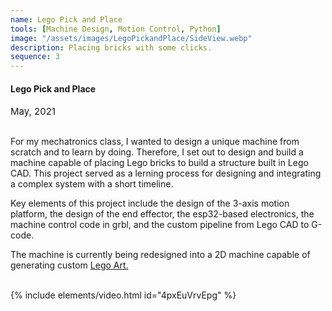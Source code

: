 ```yaml
---
name: Lego Pick and Place
tools: [Machine Design, Motion Control, Python]
image: "/assets/images/LegoPickandPlace/SideView.webp"
description: Placing bricks with some clicks.
sequence: 3
---
```


#### <b>Lego Pick and Place</b>
<p style="font-size:15px; padding: 0 0 1em 0;">May, 2021</p>

For my mechatronics class, I wanted to design a unique machine from scratch and to learn by doing. Therefore, I set out to design and build a machine capable of placing Lego bricks to build a structure built in Lego CAD. This project served as a lerning process for designing and integrating a complex system with a short timeline.

Key elements of this project include the design of the 3-axis motion platform, the design of the end effector, the esp32-based electronics, the machine control code in grbl, and the custom pipeline from Lego CAD to G-code.

 The machine is currently being redesigned into a 2D machine capable of generating custom <a href="https://www.lego.com/en-us/themes/art" target="_blank">Lego Art.</a>

<br>
{% include elements/video.html id="4pxEuVrvEpg" %}
<br>


<!-- <footer class="mt-auto py-3 text-center">
  <div class="arrow">
    <a href="#" title="Back to Top"><span class="fas fa-angle-up"></span></a>
  </div>
</footer> -->